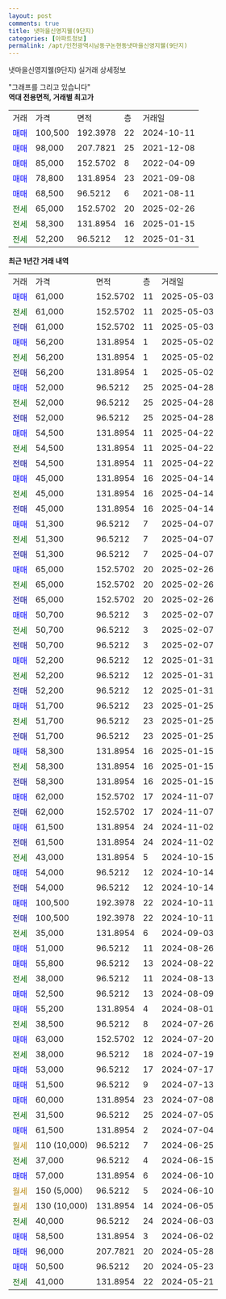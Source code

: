 ```yaml
---
layout: post
comments: true
title: 냇마을신영지웰(9단지)
categories: [아파트정보]
permalink: /apt/인천광역시남동구논현동냇마을신영지웰(9단지)
---
```


냇마을신영지웰(9단지) 실거래 상세정보

<script type="text/javascript">
  google.charts.load('current', {'packages':['line', 'corechart']});
  google.charts.setOnLoadCallback(drawChart);

  function drawChart() {
    var data = new google.visualization.DataTable();
    data.addColumn('date', '거래일');
    data.addColumn('number', "매매");
    data.addColumn('number', "전세");
    data.addColumn('number', "전매");

    data.addRows([[new Date(Date.parse("2025-05-03")), 61000, null, null], [new Date(Date.parse("2025-05-03")), null, 61000, null], [new Date(Date.parse("2025-05-03")), null, null, 61000], [new Date(Date.parse("2025-05-02")), 56200, null, null], [new Date(Date.parse("2025-05-02")), null, 56200, null], [new Date(Date.parse("2025-05-02")), null, null, 56200], [new Date(Date.parse("2025-04-28")), 52000, null, null], [new Date(Date.parse("2025-04-28")), null, 52000, null], [new Date(Date.parse("2025-04-28")), null, null, 52000], [new Date(Date.parse("2025-04-22")), 54500, null, null], [new Date(Date.parse("2025-04-22")), null, 54500, null], [new Date(Date.parse("2025-04-22")), null, null, 54500], [new Date(Date.parse("2025-04-14")), 45000, null, null], [new Date(Date.parse("2025-04-14")), null, 45000, null], [new Date(Date.parse("2025-04-14")), null, null, 45000], [new Date(Date.parse("2025-04-07")), 51300, null, null], [new Date(Date.parse("2025-04-07")), null, 51300, null], [new Date(Date.parse("2025-04-07")), null, null, 51300], [new Date(Date.parse("2025-02-26")), 65000, null, null], [new Date(Date.parse("2025-02-26")), null, 65000, null], [new Date(Date.parse("2025-02-26")), null, null, 65000], [new Date(Date.parse("2025-02-07")), 50700, null, null], [new Date(Date.parse("2025-02-07")), null, 50700, null], [new Date(Date.parse("2025-02-07")), null, null, 50700], [new Date(Date.parse("2025-01-31")), 52200, null, null], [new Date(Date.parse("2025-01-31")), null, 52200, null], [new Date(Date.parse("2025-01-31")), null, null, 52200], [new Date(Date.parse("2025-01-25")), 51700, null, null], [new Date(Date.parse("2025-01-25")), null, 51700, null], [new Date(Date.parse("2025-01-25")), null, null, 51700], [new Date(Date.parse("2025-01-15")), 58300, null, null], [new Date(Date.parse("2025-01-15")), null, 58300, null], [new Date(Date.parse("2025-01-15")), null, null, 58300], [new Date(Date.parse("2024-11-07")), 62000, null, null], [new Date(Date.parse("2024-11-07")), null, null, 62000], [new Date(Date.parse("2024-11-02")), 61500, null, null], [new Date(Date.parse("2024-11-02")), null, null, 61500], [new Date(Date.parse("2024-10-15")), null, 43000, null], [new Date(Date.parse("2024-10-14")), 54000, null, null], [new Date(Date.parse("2024-10-14")), null, null, 54000], [new Date(Date.parse("2024-10-11")), 100500, null, null], [new Date(Date.parse("2024-10-11")), null, null, 100500], [new Date(Date.parse("2024-09-03")), null, 35000, null], [new Date(Date.parse("2024-08-26")), 51000, null, null], [new Date(Date.parse("2024-08-22")), 55800, null, null], [new Date(Date.parse("2024-08-13")), null, 38000, null], [new Date(Date.parse("2024-08-09")), 52500, null, null], [new Date(Date.parse("2024-08-01")), 55200, null, null], [new Date(Date.parse("2024-07-26")), null, 38500, null], [new Date(Date.parse("2024-07-20")), 63000, null, null], [new Date(Date.parse("2024-07-19")), null, 38000, null], [new Date(Date.parse("2024-07-17")), 53000, null, null], [new Date(Date.parse("2024-07-13")), 51500, null, null], [new Date(Date.parse("2024-07-08")), 60000, null, null], [new Date(Date.parse("2024-07-05")), null, 31500, null], [new Date(Date.parse("2024-07-04")), 61500, null, null], [new Date(Date.parse("2024-06-25")), null, null, null], [new Date(Date.parse("2024-06-15")), null, 37000, null], [new Date(Date.parse("2024-06-10")), 57000, null, null], [new Date(Date.parse("2024-06-10")), null, null, null], [new Date(Date.parse("2024-06-05")), null, null, null], [new Date(Date.parse("2024-06-03")), null, 40000, null], [new Date(Date.parse("2024-06-02")), 58500, null, null], [new Date(Date.parse("2024-05-28")), 96000, null, null], [new Date(Date.parse("2024-05-23")), 50500, null, null], [new Date(Date.parse("2024-05-21")), null, 41000, null]]);

    var options = {
      hAxis: {
        format: 'yyyy/MM/dd'
      },    
      lineWidth: 0,
      pointsVisible: true,    
      title: '최근 1년간 유형별 실거래가 분포',
      legend: { position: 'bottom' }
    };

    var formatter = new google.visualization.NumberFormat({pattern:'###,###'} );
    formatter.format(data, 1);
    formatter.format(data, 2);
    
    setTimeout(function() {
        var chart = new google.visualization.LineChart(document.getElementById('columnchart_material'));
        chart.draw(data, (options));
        document.getElementById('loading').style.display = 'none';
    }, 200);
  }
</script>


<div id="loading" style="z-index:20; display: block; margin-left: 0px">"그래프를 그리고 있습니다"</div>
<div id="columnchart_material" style="width: 95%; margin-left: 0px; display: block"></div>
<!-- contents start -->
<b>역대 전용면적, 거래별 최고가</b>
<table class="sortable">
    <tr>
      <td>거래</td>
      <td>가격</td>
      <td>면적</td>
      <td>층</td>
      <td>거래일</td>
    </tr>
        <tr>
          <td><a style="color: blue">매매</a></td>
          <td>100,500</td>
          <td>192.3978</td>
          <td>22</td>
          <td>2024-10-11</td>
        </tr>            <tr>
          <td><a style="color: blue">매매</a></td>
          <td>98,000</td>
          <td>207.7821</td>
          <td>25</td>
          <td>2021-12-08</td>
        </tr>            <tr>
          <td><a style="color: blue">매매</a></td>
          <td>85,000</td>
          <td>152.5702</td>
          <td>8</td>
          <td>2022-04-09</td>
        </tr>            <tr>
          <td><a style="color: blue">매매</a></td>
          <td>78,800</td>
          <td>131.8954</td>
          <td>23</td>
          <td>2021-09-08</td>
        </tr>            <tr>
          <td><a style="color: blue">매매</a></td>
          <td>68,500</td>
          <td>96.5212</td>
          <td>6</td>
          <td>2021-08-11</td>
        </tr>        
        <tr>
              <td><a style="color: darkgreen">전세</a></td>
              <td>65,000</td>
              <td>152.5702</td>
              <td>20</td>
              <td>2025-02-26</td>
            </tr>            <tr>
              <td><a style="color: darkgreen">전세</a></td>
              <td>58,300</td>
              <td>131.8954</td>
              <td>16</td>
              <td>2025-01-15</td>
            </tr>            <tr>
              <td><a style="color: darkgreen">전세</a></td>
              <td>52,200</td>
              <td>96.5212</td>
              <td>12</td>
              <td>2025-01-31</td>
            </tr>        
    
</table>

<b>최근 1년간 거래 내역</b>

<table class="sortable">
    <tr>
      <td>거래</td>
      <td>가격</td>
      <td>면적</td>
      <td>층</td>
      <td>거래일</td>
    </tr>
    <tr>
      <td><a style="color: blue">매매</a></td>
      <td>61,000</td>
      <td>152.5702</td>
      <td>11</td>
      <td>2025-05-03</td>
    </tr>          <tr>
      <td><a style="color: darkgreen">전세</a></td>
      <td>61,000</td>
      <td>152.5702</td>
      <td>11</td>
      <td>2025-05-03</td>
    </tr>          <tr>
      <td><a style="color: darkblue">전매</a></td>
      <td>61,000</td>
      <td>152.5702</td>
      <td>11</td>
      <td>2025-05-03</td>
    </tr>          <tr>
      <td><a style="color: blue">매매</a></td>
      <td>56,200</td>
      <td>131.8954</td>
      <td>1</td>
      <td>2025-05-02</td>
    </tr>          <tr>
      <td><a style="color: darkgreen">전세</a></td>
      <td>56,200</td>
      <td>131.8954</td>
      <td>1</td>
      <td>2025-05-02</td>
    </tr>          <tr>
      <td><a style="color: darkblue">전매</a></td>
      <td>56,200</td>
      <td>131.8954</td>
      <td>1</td>
      <td>2025-05-02</td>
    </tr>          <tr>
      <td><a style="color: blue">매매</a></td>
      <td>52,000</td>
      <td>96.5212</td>
      <td>25</td>
      <td>2025-04-28</td>
    </tr>          <tr>
      <td><a style="color: darkgreen">전세</a></td>
      <td>52,000</td>
      <td>96.5212</td>
      <td>25</td>
      <td>2025-04-28</td>
    </tr>          <tr>
      <td><a style="color: darkblue">전매</a></td>
      <td>52,000</td>
      <td>96.5212</td>
      <td>25</td>
      <td>2025-04-28</td>
    </tr>          <tr>
      <td><a style="color: blue">매매</a></td>
      <td>54,500</td>
      <td>131.8954</td>
      <td>11</td>
      <td>2025-04-22</td>
    </tr>          <tr>
      <td><a style="color: darkgreen">전세</a></td>
      <td>54,500</td>
      <td>131.8954</td>
      <td>11</td>
      <td>2025-04-22</td>
    </tr>          <tr>
      <td><a style="color: darkblue">전매</a></td>
      <td>54,500</td>
      <td>131.8954</td>
      <td>11</td>
      <td>2025-04-22</td>
    </tr>          <tr>
      <td><a style="color: blue">매매</a></td>
      <td>45,000</td>
      <td>131.8954</td>
      <td>16</td>
      <td>2025-04-14</td>
    </tr>          <tr>
      <td><a style="color: darkgreen">전세</a></td>
      <td>45,000</td>
      <td>131.8954</td>
      <td>16</td>
      <td>2025-04-14</td>
    </tr>          <tr>
      <td><a style="color: darkblue">전매</a></td>
      <td>45,000</td>
      <td>131.8954</td>
      <td>16</td>
      <td>2025-04-14</td>
    </tr>          <tr>
      <td><a style="color: blue">매매</a></td>
      <td>51,300</td>
      <td>96.5212</td>
      <td>7</td>
      <td>2025-04-07</td>
    </tr>          <tr>
      <td><a style="color: darkgreen">전세</a></td>
      <td>51,300</td>
      <td>96.5212</td>
      <td>7</td>
      <td>2025-04-07</td>
    </tr>          <tr>
      <td><a style="color: darkblue">전매</a></td>
      <td>51,300</td>
      <td>96.5212</td>
      <td>7</td>
      <td>2025-04-07</td>
    </tr>          <tr>
      <td><a style="color: blue">매매</a></td>
      <td>65,000</td>
      <td>152.5702</td>
      <td>20</td>
      <td>2025-02-26</td>
    </tr>          <tr>
      <td><a style="color: darkgreen">전세</a></td>
      <td>65,000</td>
      <td>152.5702</td>
      <td>20</td>
      <td>2025-02-26</td>
    </tr>          <tr>
      <td><a style="color: darkblue">전매</a></td>
      <td>65,000</td>
      <td>152.5702</td>
      <td>20</td>
      <td>2025-02-26</td>
    </tr>          <tr>
      <td><a style="color: blue">매매</a></td>
      <td>50,700</td>
      <td>96.5212</td>
      <td>3</td>
      <td>2025-02-07</td>
    </tr>          <tr>
      <td><a style="color: darkgreen">전세</a></td>
      <td>50,700</td>
      <td>96.5212</td>
      <td>3</td>
      <td>2025-02-07</td>
    </tr>          <tr>
      <td><a style="color: darkblue">전매</a></td>
      <td>50,700</td>
      <td>96.5212</td>
      <td>3</td>
      <td>2025-02-07</td>
    </tr>          <tr>
      <td><a style="color: blue">매매</a></td>
      <td>52,200</td>
      <td>96.5212</td>
      <td>12</td>
      <td>2025-01-31</td>
    </tr>          <tr>
      <td><a style="color: darkgreen">전세</a></td>
      <td>52,200</td>
      <td>96.5212</td>
      <td>12</td>
      <td>2025-01-31</td>
    </tr>          <tr>
      <td><a style="color: darkblue">전매</a></td>
      <td>52,200</td>
      <td>96.5212</td>
      <td>12</td>
      <td>2025-01-31</td>
    </tr>          <tr>
      <td><a style="color: blue">매매</a></td>
      <td>51,700</td>
      <td>96.5212</td>
      <td>23</td>
      <td>2025-01-25</td>
    </tr>          <tr>
      <td><a style="color: darkgreen">전세</a></td>
      <td>51,700</td>
      <td>96.5212</td>
      <td>23</td>
      <td>2025-01-25</td>
    </tr>          <tr>
      <td><a style="color: darkblue">전매</a></td>
      <td>51,700</td>
      <td>96.5212</td>
      <td>23</td>
      <td>2025-01-25</td>
    </tr>          <tr>
      <td><a style="color: blue">매매</a></td>
      <td>58,300</td>
      <td>131.8954</td>
      <td>16</td>
      <td>2025-01-15</td>
    </tr>          <tr>
      <td><a style="color: darkgreen">전세</a></td>
      <td>58,300</td>
      <td>131.8954</td>
      <td>16</td>
      <td>2025-01-15</td>
    </tr>          <tr>
      <td><a style="color: darkblue">전매</a></td>
      <td>58,300</td>
      <td>131.8954</td>
      <td>16</td>
      <td>2025-01-15</td>
    </tr>          <tr>
      <td><a style="color: blue">매매</a></td>
      <td>62,000</td>
      <td>152.5702</td>
      <td>17</td>
      <td>2024-11-07</td>
    </tr>          <tr>
      <td><a style="color: darkblue">전매</a></td>
      <td>62,000</td>
      <td>152.5702</td>
      <td>17</td>
      <td>2024-11-07</td>
    </tr>          <tr>
      <td><a style="color: blue">매매</a></td>
      <td>61,500</td>
      <td>131.8954</td>
      <td>24</td>
      <td>2024-11-02</td>
    </tr>          <tr>
      <td><a style="color: darkblue">전매</a></td>
      <td>61,500</td>
      <td>131.8954</td>
      <td>24</td>
      <td>2024-11-02</td>
    </tr>          <tr>
      <td><a style="color: darkgreen">전세</a></td>
      <td>43,000</td>
      <td>131.8954</td>
      <td>5</td>
      <td>2024-10-15</td>
    </tr>          <tr>
      <td><a style="color: blue">매매</a></td>
      <td>54,000</td>
      <td>96.5212</td>
      <td>12</td>
      <td>2024-10-14</td>
    </tr>          <tr>
      <td><a style="color: darkblue">전매</a></td>
      <td>54,000</td>
      <td>96.5212</td>
      <td>12</td>
      <td>2024-10-14</td>
    </tr>          <tr>
      <td><a style="color: blue">매매</a></td>
      <td>100,500</td>
      <td>192.3978</td>
      <td>22</td>
      <td>2024-10-11</td>
    </tr>          <tr>
      <td><a style="color: darkblue">전매</a></td>
      <td>100,500</td>
      <td>192.3978</td>
      <td>22</td>
      <td>2024-10-11</td>
    </tr>          <tr>
      <td><a style="color: darkgreen">전세</a></td>
      <td>35,000</td>
      <td>131.8954</td>
      <td>6</td>
      <td>2024-09-03</td>
    </tr>          <tr>
      <td><a style="color: blue">매매</a></td>
      <td>51,000</td>
      <td>96.5212</td>
      <td>11</td>
      <td>2024-08-26</td>
    </tr>          <tr>
      <td><a style="color: blue">매매</a></td>
      <td>55,800</td>
      <td>96.5212</td>
      <td>13</td>
      <td>2024-08-22</td>
    </tr>          <tr>
      <td><a style="color: darkgreen">전세</a></td>
      <td>38,000</td>
      <td>96.5212</td>
      <td>11</td>
      <td>2024-08-13</td>
    </tr>          <tr>
      <td><a style="color: blue">매매</a></td>
      <td>52,500</td>
      <td>96.5212</td>
      <td>13</td>
      <td>2024-08-09</td>
    </tr>          <tr>
      <td><a style="color: blue">매매</a></td>
      <td>55,200</td>
      <td>131.8954</td>
      <td>4</td>
      <td>2024-08-01</td>
    </tr>          <tr>
      <td><a style="color: darkgreen">전세</a></td>
      <td>38,500</td>
      <td>96.5212</td>
      <td>8</td>
      <td>2024-07-26</td>
    </tr>          <tr>
      <td><a style="color: blue">매매</a></td>
      <td>63,000</td>
      <td>152.5702</td>
      <td>12</td>
      <td>2024-07-20</td>
    </tr>          <tr>
      <td><a style="color: darkgreen">전세</a></td>
      <td>38,000</td>
      <td>96.5212</td>
      <td>18</td>
      <td>2024-07-19</td>
    </tr>          <tr>
      <td><a style="color: blue">매매</a></td>
      <td>53,000</td>
      <td>96.5212</td>
      <td>17</td>
      <td>2024-07-17</td>
    </tr>          <tr>
      <td><a style="color: blue">매매</a></td>
      <td>51,500</td>
      <td>96.5212</td>
      <td>9</td>
      <td>2024-07-13</td>
    </tr>          <tr>
      <td><a style="color: blue">매매</a></td>
      <td>60,000</td>
      <td>131.8954</td>
      <td>23</td>
      <td>2024-07-08</td>
    </tr>          <tr>
      <td><a style="color: darkgreen">전세</a></td>
      <td>31,500</td>
      <td>96.5212</td>
      <td>25</td>
      <td>2024-07-05</td>
    </tr>          <tr>
      <td><a style="color: blue">매매</a></td>
      <td>61,500</td>
      <td>131.8954</td>
      <td>2</td>
      <td>2024-07-04</td>
    </tr>          <tr>
      <td><a style="color: darkgoldenrod">월세</a></td>
      <td>110 (10,000)</td>
      <td>96.5212</td>
      <td>7</td>
      <td>2024-06-25</td>
    </tr>          <tr>
      <td><a style="color: darkgreen">전세</a></td>
      <td>37,000</td>
      <td>96.5212</td>
      <td>4</td>
      <td>2024-06-15</td>
    </tr>          <tr>
      <td><a style="color: blue">매매</a></td>
      <td>57,000</td>
      <td>131.8954</td>
      <td>6</td>
      <td>2024-06-10</td>
    </tr>          <tr>
      <td><a style="color: darkgoldenrod">월세</a></td>
      <td>150 (5,000)</td>
      <td>96.5212</td>
      <td>5</td>
      <td>2024-06-10</td>
    </tr>          <tr>
      <td><a style="color: darkgoldenrod">월세</a></td>
      <td>130 (10,000)</td>
      <td>131.8954</td>
      <td>14</td>
      <td>2024-06-05</td>
    </tr>          <tr>
      <td><a style="color: darkgreen">전세</a></td>
      <td>40,000</td>
      <td>96.5212</td>
      <td>24</td>
      <td>2024-06-03</td>
    </tr>          <tr>
      <td><a style="color: blue">매매</a></td>
      <td>58,500</td>
      <td>131.8954</td>
      <td>3</td>
      <td>2024-06-02</td>
    </tr>          <tr>
      <td><a style="color: blue">매매</a></td>
      <td>96,000</td>
      <td>207.7821</td>
      <td>20</td>
      <td>2024-05-28</td>
    </tr>          <tr>
      <td><a style="color: blue">매매</a></td>
      <td>50,500</td>
      <td>96.5212</td>
      <td>20</td>
      <td>2024-05-23</td>
    </tr>          <tr>
      <td><a style="color: darkgreen">전세</a></td>
      <td>41,000</td>
      <td>131.8954</td>
      <td>22</td>
      <td>2024-05-21</td>
    </tr>      </table>
<!-- contents end -->    

